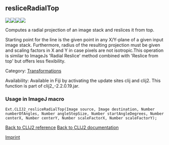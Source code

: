 ## resliceRadialTop
<img src="images/mini_empty_logo.png"/><img src="images/mini_clij2_logo.png"/><img src="images/mini_empty_logo.png"/><img src="images/mini_empty_logo.png"/>

Computes a radial projection of an image stack and reslices it from top. 

Starting point for the line is the given point in any 
X/Y-plane of a given input image stack. Furthermore, radius of the resulting projection must be given and scaling factors in X and Y in case pixels are not isotropic.This operation is similar to ImageJs 'Radial Reslice' method combined with 'Reslice from top' but offers less flexibility.

Category: [Transformations](https://clij.github.io/clij2-docs/reference__transform)

Availability: Available in Fiji by activating the update sites clij and clij2.
This function is part of clij2_-2.2.0.19.jar.

### Usage in ImageJ macro
```
Ext.CLIJ2_resliceRadialTop(Image source, Image destination, Number numberOfAngles, Number angleStepSize, Number startAngleDegrees, Number centerX, Number centerY, Number scaleFactorX, Number scaleFactorY);
```


[Back to CLIJ2 reference](https://clij.github.io/clij2-docs/reference)
[Back to CLIJ2 documentation](https://clij.github.io/clij2-docs)

[Imprint](https://clij.github.io/imprint)
